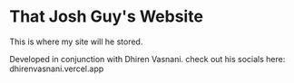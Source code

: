 # That Josh Guy's Website

This is where my site will he stored. 

Developed in conjunction with Dhiren Vasnani. check out his socials here:
dhirenvasnani.vercel.app
